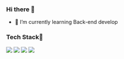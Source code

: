 ### Hi there 👋

- 🌱 I’m currently learning Back-end develop
### Tech Stack👀
 
<div>
  <img src="https://img.shields.io/badge/Java-000000?style=flat-square&logo=java&logoColor=007396">
  <img src="https://img.shields.io/badge/Spring Boot-000000?style=flat-square&logo=Spring Boot&logoColor=6DB33F"/>
  <img src="https://img.shields.io/badge/MySQL-000000?style=flat-square&logo=mysql&logoColor=blue">
  <img src="https://img.shields.io/badge/Thymeleaf-000000?style=flat-square&logo=thymeleaf&logoColor=005F0F">
</div>
<!--
**choigy1001/choigy1001** is a ✨ _special_ ✨ repository because its `README.md` (this file) appears on your GitHub profile.

Here are some ideas to get you started:

- 🔭 I’m currently working on ...
- 👯 I’m looking to collaborate on ...
- 🤔 I’m looking for help with ...
- 💬 Ask me about ...
- 📫 How to reach me: ...
- 😄 Pronouns: ...
- ⚡ Fun fact: ...
-->
